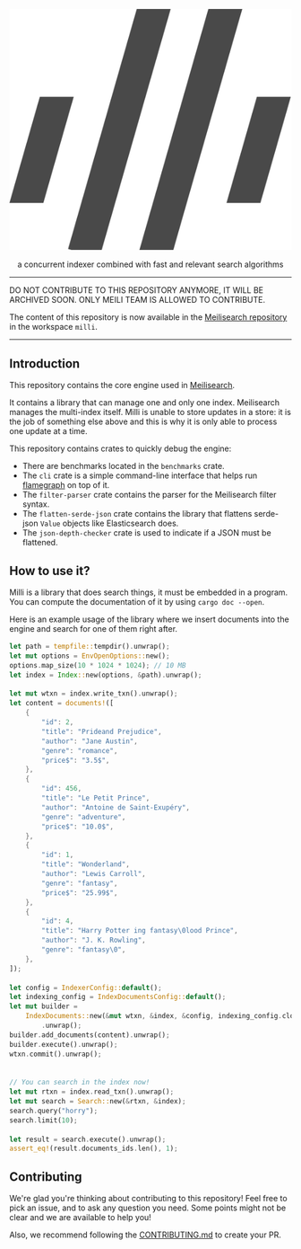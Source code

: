 <p align="center">
  <img alt="the milli logo" src="assets/logo-black.svg">
</p>

<p align="center">a concurrent indexer combined with fast and relevant search algorithms</p>

---

DO NOT CONTRIBUTE TO THIS REPOSITORY ANYMORE, IT WILL BE ARCHIVED SOON. ONLY MEILI TEAM IS ALLOWED TO CONTRIBUTE.

The content of this repository is now available in the [Meilisearch repository](https://github.com/meilisearch/meilisearch) in the workspace `milli`.

---

## Introduction

This repository contains the core engine used in [Meilisearch].

It contains a library that can manage one and only one index. Meilisearch
manages the multi-index itself. Milli is unable to store updates in a store:
it is the job of something else above and this is why it is only able
to process one update at a time.

This repository contains crates to quickly debug the engine:

- There are benchmarks located in the `benchmarks` crate.
- The `cli` crate is a simple command-line interface that helps run [flamegraph] on top of it.
- The `filter-parser` crate contains the parser for the Meilisearch filter syntax.
- The `flatten-serde-json` crate contains the library that flattens serde-json `Value` objects like Elasticsearch does.
- The `json-depth-checker` crate is used to indicate if a JSON must be flattened.

## How to use it?

Milli is a library that does search things, it must be embedded in a program.
You can compute the documentation of it by using `cargo doc --open`.

Here is an example usage of the library where we insert documents into the engine
and search for one of them right after.

```rust
let path = tempfile::tempdir().unwrap();
let mut options = EnvOpenOptions::new();
options.map_size(10 * 1024 * 1024); // 10 MB
let index = Index::new(options, &path).unwrap();

let mut wtxn = index.write_txn().unwrap();
let content = documents!([
    {
        "id": 2,
        "title": "Prideand Prejudice",
        "author": "Jane Austin",
        "genre": "romance",
        "price$": "3.5$",
    },
    {
        "id": 456,
        "title": "Le Petit Prince",
        "author": "Antoine de Saint-Exupéry",
        "genre": "adventure",
        "price$": "10.0$",
    },
    {
        "id": 1,
        "title": "Wonderland",
        "author": "Lewis Carroll",
        "genre": "fantasy",
        "price$": "25.99$",
    },
    {
        "id": 4,
        "title": "Harry Potter ing fantasy\0lood Prince",
        "author": "J. K. Rowling",
        "genre": "fantasy\0",
    },
]);

let config = IndexerConfig::default();
let indexing_config = IndexDocumentsConfig::default();
let mut builder =
    IndexDocuments::new(&mut wtxn, &index, &config, indexing_config.clone(), |_| ())
        .unwrap();
builder.add_documents(content).unwrap();
builder.execute().unwrap();
wtxn.commit().unwrap();


// You can search in the index now!
let mut rtxn = index.read_txn().unwrap();
let mut search = Search::new(&rtxn, &index);
search.query("horry");
search.limit(10);

let result = search.execute().unwrap();
assert_eq!(result.documents_ids.len(), 1);
```

## Contributing

We're glad you're thinking about contributing to this repository! Feel free to pick an issue, and to ask any question you need. Some points might not be clear and we are available to help you!

Also, we recommend following the [CONTRIBUTING.md](/CONTRIBUTING.md) to create your PR.

[Meilisearch]: https://github.com/meilisearch/meilisearch
[flamegraph]: https://github.com/flamegraph-rs/flamegraph
